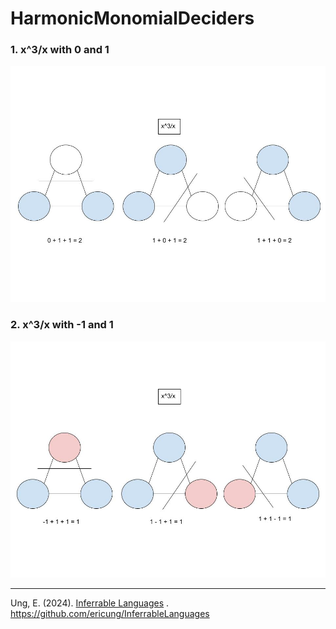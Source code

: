 # HarmonicMonomialDeciders

### 1. x^3/x with 0 and 1

![01x33with0and1](Resources/01x33with0and1.jpg)

### 2. x^3/x with -1 and 1

![02x3xwith1and1.jpg](Resources/02x3xwithneg1and1.jpg)

-----

Ung, E. (2024). [Inferrable Languages](https://github.com/ericung/InferrableLanguages)
. https://github.com/ericung/InferrableLanguages

